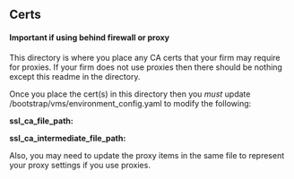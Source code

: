 ## Certs

#### Important if using behind firewall or proxy

This directory is where you place any CA certs that your firm may require for proxies. If your firm does not use proxies then there should be nothing except this readme in the directory.

Once you place the cert(s) in this directory then you *must* update /bootstrap/vms/environment_config.yaml to modify the following:

**ssl_ca_file_path:**

**ssl_ca_intermediate_file_path:**

Also, you may need to update the proxy items in the same file to represent your proxy settings if you use proxies.
